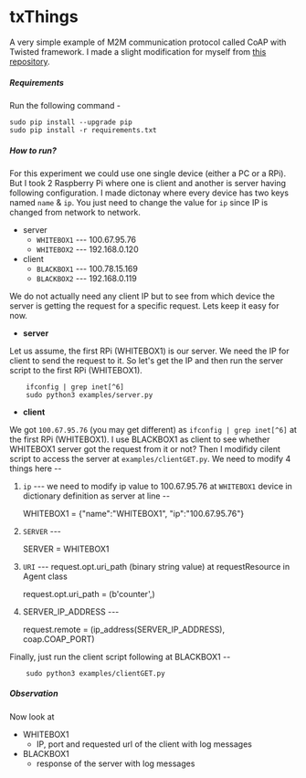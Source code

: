 txThings
========
A very simple example of M2M communication protocol called CoAP with Twisted framework. I made a slight modification for myself from [this repository](https://github.com/mwasilak/txThings).

##### Requirements
Run the following command - 

    sudo pip install --upgrade pip    
    sudo pip install -r requirements.txt

##### How to run?
For this experiment we could use one single device (either a PC or a RPi). But I took 2 Raspberry Pi where one is client and another is server having following configuration. I made dictonay
 where every device has two keys named `name` & `ip`. You just need to change the value for `ip` since IP is changed from network to network.
- server
  * `WHITEBOX1` --- 100.67.95.76
  * `WHITEBOX2` --- 192.168.0.120
- client
  * `BLACKBOX1` --- 100.78.15.169
  * `BLACKBOX2` --- 192.168.0.119

We do not actually need any client IP but to see from which device the server is getting the request for a specific request. Lets keep it easy for now. 

- **server**

Let us assume, the first RPi (WHITEBOX1) is our server. We need the IP for client to send the request to it. So let's get the IP and then run the server script to the first RPi (WHITEBOX1).

        ifconfig | grep inet[^6]
        sudo python3 examples/server.py

- **client**

We got `100.67.95.76` (you may get different) as `ifconfig | grep inet[^6]` at the first RPi (WHITEBOX1). I use BLACKBOX1 as client to see whether WHITEBOX1 server got the request from it or
 not? Then I modifidy cilent script to access the server at `examples/clientGET.py`. We need to modify 4 things here -- 
  1. `ip` --- we need to modify ip value to 100.67.95.76 at `WHITEBOX1` device in dictionary definition as server at line -- 

        WHITEBOX1 = {"name":"WHITEBOX1", "ip":"100.67.95.76"}

  2. `SERVER` --- 

        SERVER = WHITEBOX1

  3. `URI` --- request.opt.uri_path (binary string value) at requestResource in Agent class

        request.opt.uri_path = (b'counter',)
  
  4. SERVER_IP_ADDRESS --- 

        request.remote = (ip_address(SERVER_IP_ADDRESS), coap.COAP_PORT)

Finally, just run the client script following at BLACKBOX1 --
 
        sudo python3 examples/clientGET.py

##### Observation
Now look at 
- WHITEBOX1 
  * IP, port and requested url of the client with log messages
- BLACKBOX1 
  * response of the server with log messages